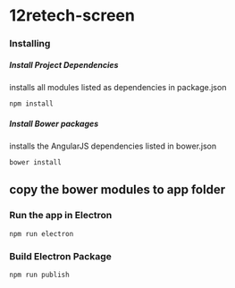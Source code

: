 # 12retech-screen


### Installing

##### Install Project Dependencies

installs all modules listed as dependencies in package.json
```
npm install
```

##### Install Bower packages

installs the AngularJS dependencies listed in bower.json
```
bower install
```
## copy the bower modules to app folder
### Run the app in Electron
```
npm run electron
```

### Build Electron Package
```
npm run publish
```